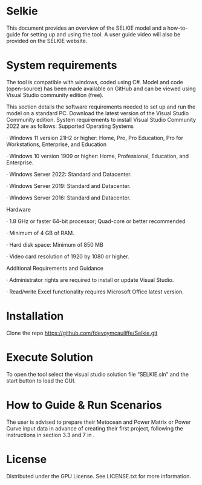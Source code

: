 # Selkie

This document provides an overview of the SELKIE model and a how-to-guide for setting up and using the tool. A user guide video will also be provided on the SELKIE website.

#	System requirements 
The tool is compatible with windows, coded using C#. Model and code (open-source) has been made available on GitHub and can be viewed using Visual Studio community edition (free). 

This section details the software requirements needed to set up and run the model on a standard PC.
Download the latest version of the Visual Studio Community edition. System requirements to install Visual Studio Community 2022 are as follows:
Supported Operating Systems

·	Windows 11 version 21H2 or higher: Home, Pro, Pro Education, Pro for Workstations, Enterprise, and Education

·	Windows 10 version 1909 or higher: Home, Professional, Education, and Enterprise.

·	Windows Server 2022: Standard and Datacenter.

·	Windows Server 2019: Standard and Datacenter.

·	Windows Server 2016: Standard and Datacenter.

Hardware

·	1.8 GHz or faster 64-bit processor; Quad-core or better recommended

·	Minimum of 4 GB of RAM. 

·	Hard disk space: Minimum of 850 MB

·	Video card resolution of 1920 by 1080 or higher.

Additional Requirements and Guidance

·	Administrator rights are required to install or update Visual Studio.

·	Read/write Excel functionality requires Microsoft Office latest version.

# Installation

Clone the repo 
  https://github.com/fdevoymcauliffe/Selkie.git
  
# Execute Solution
To open the tool select the visual studio solution file “SELKIE.sln” and the start button to load the GUI. 

# How to Guide & Run Scenarios
The user is advised to prepare their Metocean and Power Matrix or Power Curve input data in advance of creating their first project, following the instructions in section 3.3 and 7 in .  

# License
Distributed under the GPU License. See LICENSE.txt for more information.




